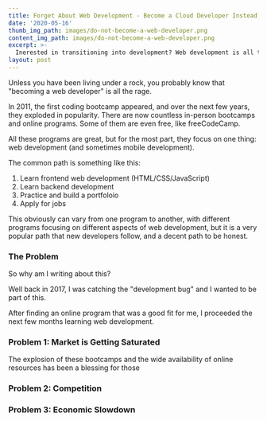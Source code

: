 ```yaml
---
title: Forget About Web Development - Become a Cloud Developer Instead 
date: '2020-05-16'
thumb_img_path: images/do-not-become-a-web-developer.png
content_img_path: images/do-not-become-a-web-developer.png
excerpt: >-
  Inerested in transitioning into development? Web development is all the rage, but cloud development is what you need to be considering instead
layout: post
---
```

Unless you have been living under a rock, you probably know that "becoming a web developer" is all the rage.

In 2011, the first coding bootcamp appeared, and over the next few years, they exploded in popularity. There are now countless in-person bootcamps and online programs. Some of them are even free, like freeCodeCamp.

All these programs are great, but for the most part, they focus on one thing: web development (and sometimes mobile development).

The common path is something like this:

1. Learn frontend web development (HTML/CSS/JavaScript)
2. Learn backend development
3. Practice and build a portfoloio
4. Apply for jobs

This obviously can vary from one program to another, with different programs focusing on different aspects of web development, but it is a very popular path that new developers follow, and a decent path to be honest.

### The Problem

So why am I writing about this?

Well back in 2017, I was catching the "development bug" and I wanted to be part of this.

After finding an online program that was a good fit for me, I proceeded the next few months learning web development.

### Problem 1: Market is Getting Saturated

The explosion of these bootcamps and the wide availability of online resources has been a blessing for those 

### Problem 2: Competition

### Problem 3: Economic Slowdown




